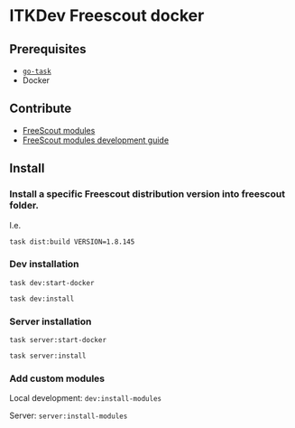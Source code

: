 # ITKDev Freescout docker

## Prerequisites

* [`go-task`](https://taskfile.dev)
* Docker

## Contribute

* [FreeScout modules](https://github.com/freescout-helpdesk/freescout/wiki/FreeScout-Modules)
* [FreeScout modules development guide](https://github.com/freescout-help-desk/freescout/wiki/Development-Guide)

## Install
    
### Install a specific Freescout distribution version into freescout folder.

I.e.
```shell
task dist:build VERSION=1.8.145
```

### Dev installation

```shell
task dev:start-docker
```

```shell
task dev:install
```

### Server installation

```shell
task server:start-docker
```

```shell
task server:install
```

### Add custom modules

Local development:
```dev:install-modules```

Server: ```server:install-modules```